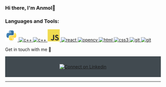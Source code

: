 ### Hi there, I'm Anmol👋 

<!--
**anmoltyagi1/anmoltyagi1** is a ✨ _special_ ✨ repository because its `README.md` (this file) appears on your GitHub profile.

Here are some ideas to get you started:

- 🔭 I’m currently working on ...
- 🌱 I’m currently learning ...
- 👯 I’m looking to collaborate on ...
- 🤔 I’m looking for help with ...
- 💬 Ask me about ...
- 📫 How to reach me: ...
- 😄 Pronouns: ...
- ⚡ Fun fact: ...
-->

<!---
![Leetcode Stats](https://leetcode.card.workers.dev/?username=Anmol_Tyagi&extension=activity&theme=nord)
--->

<h3 align="left">Languages and Tools:</h3>
<p align="left">  
  
  <a href="https://www.python.org" target="_blank" rel="noreferrer"> <img src="https://raw.githubusercontent.com/devicons/devicon/master/icons/python/python-original.svg" alt="python" width="40" height="40"/> </a> <a href="https://www.cplusplus.com" target="_blank" rel="noreferrer"> <img src="https://raw.githubusercontent.com/jmnote/z-icons/master/svg/cpp.svg" alt="c++" width="40" height="40"/> </a><a href="https://www.w3schools.com/java/" target="_blank" rel="noreferrer"> <img src="https://raw.githubusercontent.com/jmnote/z-icons/master/svg/java.svg" alt="c++" width="40" height="40"/> </a><a href="https://developer.mozilla.org/en-US/docs/Web/JavaScript" target="_blank" rel="noreferrer"> <img src="https://raw.githubusercontent.com/devicons/devicon/master/icons/javascript/javascript-original.svg" alt="javascript" width="40" height="40"/> </a> <a href="https://reactjs.org" target="_blank" rel="noreferrer"> <img src="https://upload.wikimedia.org/wikipedia/commons/thumb/a/a7/React-icon.svg/2300px-React-icon.svg.png" alt="react" width="40" height="40"/> </a> 
<a href="https://nextjs.org" target="_blank" rel="noreferrer"> <img src="https://camo.githubusercontent.com/92ec9eb7eeab7db4f5919e3205918918c42e6772562afb4112a2909c1aaaa875/68747470733a2f2f6173736574732e76657263656c2e636f6d2f696d6167652f75706c6f61642f76313630373535343338352f7265706f7369746f726965732f6e6578742d6a732f6e6578742d6c6f676f2e706e67" alt="opencv" width="40" height="40"/> </a> <a href="https://www.w3schools.com/html5/" target="_blank" rel="noreferrer"> <img src="https://cdn-icons-png.flaticon.com/512/732/732212.png" alt="html" width="40" height="40"/> </a> <a href="https://www.w3schools.com/css/" target="_blank" rel="noreferrer"> <img src="https://cdn4.iconfinder.com/data/icons/iconsimple-programming/512/css-512.png" alt="css3" width="40" height="40"/> </a> <a href="https://git-scm.com/" target="_blank" rel="noreferrer"> <img src="https://www.vectorlogo.zone/logos/git-scm/git-scm-icon.svg" alt="git" width="40" height="40"/> </a>
  <a href="https://git-scm.com/" target="_blank" rel="noreferrer"> <img src="https://raw.githubusercontent.com/jmnote/z-icons/master/svg/bash.svg" alt="git" width="40" height="40"/> </a>
 

  

</p>


Get in touch with me 💬
<div align="center" style="background:#414a50; padding: 25px 0;">
     <a href="https://www.linkedin.com/in/anmoltyagi1/">
        <img src="https://raw.githubusercontent.com/Iwi4a/iwi4a/master/assets/linkedin.svg" alt="Connect on Linkedin">
    </a>
  
    
  
</div>


-----

